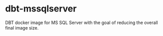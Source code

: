 # dbt-mssqlserver

DBT docker image for MS SQL Server with the goal of reducing the overall final image size.